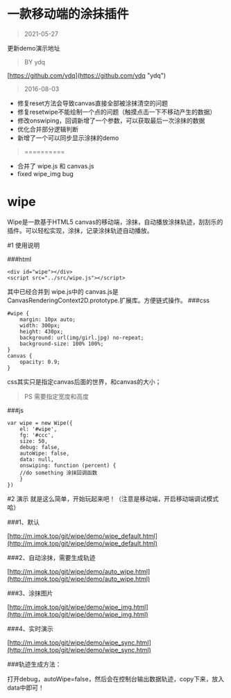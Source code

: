 
# 一款移动端的涂抹插件

> 2021-05-27

更新demo演示地址



> BY ydq

[https://github.com/ydq](https://github.com/ydq "ydq")

> 2016-08-03


- 修复reset方法会导致canvas直接全部被涂抹清空的问题
- 修复resetwipe不能绘制一个点的问题（触摸点击一下不移动产生的数据）
- 修改onswiping，回调新增了一个参数，可以获取最后一次涂抹的数据
- 优化合并部分逻辑判断
- 新增了一个可以同步显示涂抹的demo


> ==========


- 合并了 wipe.js 和 canvas.js
- fixed wipe_img bug

# wipe

Wipe是一款基于HTML5 canvas的移动端，涂抹，自动播放涂抹轨迹，刮刮乐的插件。可以轻松实现，涂抹，记录涂抹轨迹自动播放。

#1 使用说明

###html

```
<div id="wipe"></div>
<script src="../src/wipe.js"></script>
```

其中已经合并到 wipe.js中的 canvas.js是CanvasRenderingContext2D.prototype.扩展库。方便链式操作。
###css


```
#wipe {
    margin: 10px auto;
    width: 300px;
    height: 430px;
    background: url(img/girl.jpg) no-repeat;
    background-size: 100% 100%;
}
canvas {
	opacity: 0.9;
}
```

css其实只是指定canvas后面的世界，和canvas的大小；
>PS 需要指定宽度和高度
>
###js

```
var wipe = new Wipe({
    el: '#wipe',
    fg: '#ccc',
    size: 50,
    debug: false,
    autoWipe: false,
    data: null,
    onswiping: function (percent) {
    //do something 涂抹回调函数
    }
})
```

#2 演示 就是这么简单，开始玩起来吧！（注意是移动端，开启移动端调试模式哈）


###1、默认

[http://m.imok.top/git/wipe/demo/wipe_default.html](http://m.imok.top/git/wipe/demo/wipe_default.html)

###2、自动涂抹，需要生成轨迹

[http://m.imok.top/git/wipe/demo/auto_wipe.html](http://m.imok.top/git/wipe/demo/auto_wipe.html)

###3、涂抹图片

[http://m.imok.top/git/wipe/demo/wipe_img.html](http://m.imok.top/git/wipe/demo/wipe_img.html)

###4、实时演示

[http://m.imok.top/git/wipe/demo/wipe_sync.html](http://m.imok.top/git/wipe/demo/wipe_sync.html)


###轨迹生成方法：

打开debug，autoWipe=false，然后会在控制台输出数据轨迹，copy下来，放入 data中即可！
